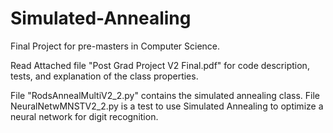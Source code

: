 # Simulated-Annealing
Final Project for pre-masters in Computer Science.

Read Attached file "Post Grad Project V2 Final.pdf" for code description, tests, and explanation of the class properties.

File "RodsAnnealMultiV2_2.py" contains the simulated annealing class.  File NeuralNetwMNSTV2_2.py is a test to use Simulated Annealing to optimize a neural network for digit recognition.
